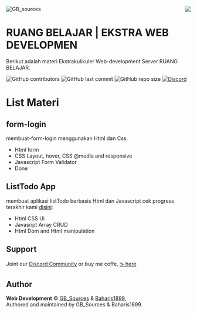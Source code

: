 ![GB_sources](https://4.bp.blogspot.com/-AbJ1au7SfYc/XEHifQKXZWI/AAAAAAAAA5I/beXM7mmhipUNkWUq0zwEmJjOtdg-XZoRgCK4BGAYYCw/s320/chanel%2Bart.png)<img src="https://cdn.discordapp.com/icons/578618709325774849/a_651d630e7b43b91e3de52f96437b823f.png?size=256" align="right">

RUANG BELAJAR | EKSTRA WEB DEVELOPMEN 
===================================
Berikut adalah materi Ekstrakulikuler Web-development
Server RUANG BELAJAR.

![GitHub contributors](https://img.shields.io/github/contributors/GoruAkiba/form-login)
![GitHub last commit](https://img.shields.io/github/last-commit/GoruAkiba/form-login)
![GitHub repo size](https://img.shields.io/github/repo-size/GoruAkiba/form-login)
[![Discord](https://img.shields.io/discord/578618709325774849)](https://discord.gg/pNRgHDQ)

# List Materi
## form-login
membuat-form-login menggunakan Html dan Css.
- Html form
- CSS Layout, hover, CSS @media and responsive
- Javascript Form Validator 
- Done
## ListTodo App
membuat aplikasi listTodo berbasis Html dan Javascript
cek progress terakhir kami [disini](https://github.com/GoruAkiba/form-login/tree/master/list-todo):
- Html CSS Ui
- Javasript Array CRUD
- Html Dom and Html manipulation

## Support
Joint our [Discord Community](https://discord.gg/pNRgHDQ)
or buy me coffe, [☕ here](https://trakteer.id/gb-sources-santoso)

## Author
**Web Development** © [GB_Sources](https://github.com/GoruAkiba) & [Baharis1899](https://github.com/baharis1899),<br>
Authored and maintained by GB_Sources & Baharis1899.

